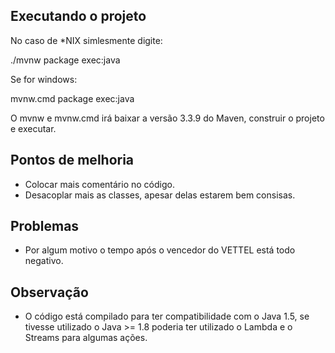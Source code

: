 Executando o projeto
--------------------

No caso de *NIX simlesmente digite:

./mvnw package exec:java

Se for windows:

mvnw.cmd package exec:java

O mvnw e mvnw.cmd irá baixar a versão 3.3.9 do Maven, construir o projeto e executar.

Pontos de melhoria
------------------

* Colocar mais comentário no código.
* Desacoplar mais as classes, apesar delas estarem bem consisas.

Problemas
---------

* Por algum motivo o tempo após o vencedor do VETTEL está todo negativo.

Observação
----------

* O código está compilado para ter compatibilidade com o Java 1.5, se tivesse utilizado o Java >= 1.8 poderia ter utilizado o Lambda e o Streams para algumas ações. 

